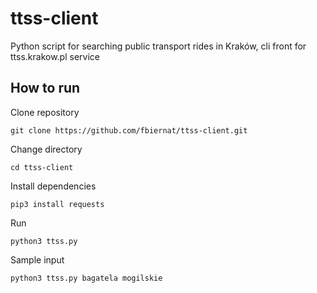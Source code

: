 # ttss-client
Python script for searching public transport rides in Kraków, cli front for ttss.krakow.pl service

## How to run
Clone repository

`git clone https://github.com/fbiernat/ttss-client.git`

Change directory

`cd ttss-client`

Install dependencies

`pip3 install requests`

Run

`python3 ttss.py`

Sample input

`python3 ttss.py bagatela mogilskie`
